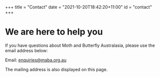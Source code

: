 +++
title = "Contact"
date = "2021-10-20T18:42:20+11:00"
id = "contact"
+++

# We are here to help you

If you have questions about Moth and Butterfly Australasia, please use the email address below:

Email: [enquiries@maba.org.au](enquiries@maba.org.au)

The mailing address is also displayed on this page.